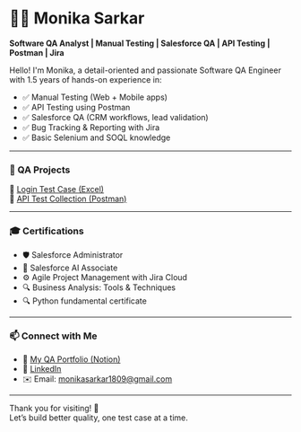 # 👩‍💻 Monika Sarkar

**Software QA Analyst | Manual Testing | Salesforce QA | API Testing | Postman | Jira**

Hello! I'm Monika, a detail-oriented and passionate Software QA Engineer with 1.5 years of hands-on experience in:

- ✅ Manual Testing (Web + Mobile apps)
- ✅ API Testing using Postman
- ✅ Salesforce QA (CRM workflows, lead validation)
- ✅ Bug Tracking & Reporting with Jira
- ✅ Basic Selenium and SOQL knowledge

---

### 🧪 QA Projects
📌 [Login Test Case (Excel)](https://docs.google.com/spreadsheets/d/1R10ysCS7JSAs83iAobD1TGo_vtO1xzg1T3PL-MYrt-Y/edit?gid=0#gid=0)  
📌 [API Test Collection (Postman)](https://drive.google.com/file/d/1GDdIAUAJ5ZYm7q4i86PZZ1_eMJOFGTq8/view?usp=sharing)

---

### 🎓 Certifications

- 🛡 Salesforce Administrator  
- 🧠 Salesforce AI Associate  
- ⚙️ Agile Project Management with Jira Cloud  
- 🔍 Business Analysis: Tools & Techniques
- 🔍  Python fundamental certificate

---

### 📫 Connect with Me

- 📄 [My QA Portfolio (Notion)](link-coming-soon)  
- 💼 [LinkedIn](https://www.linkedin.com/in/monikasarkar1809)  
- ✉️ Email: monikasarkar1809@gmail.com

---

Thank you for visiting! 🙏  
Let’s build better quality, one test case at a time.
